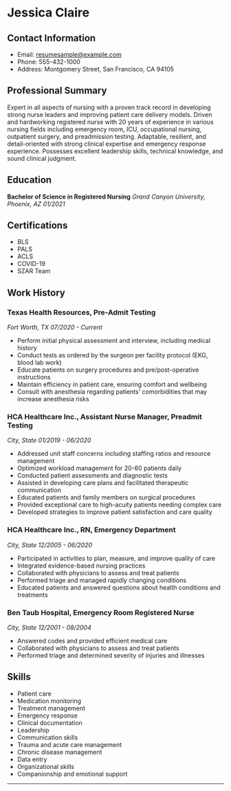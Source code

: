 # Jessica Claire

## Contact Information
- Email: resumesample@example.com
- Phone: 555-432-1000
- Address: Montgomery Street, San Francisco, CA 94105

## Professional Summary

Expert in all aspects of nursing with a proven track record in developing strong nurse leaders and improving patient care delivery models. Driven and hardworking registered nurse with 20 years of experience in various nursing fields including emergency room, ICU, occupational nursing, outpatient surgery, and preadmission testing. Adaptable, resilient, and detail-oriented with strong clinical expertise and emergency response experience. Possesses excellent leadership skills, technical knowledge, and sound clinical judgment.

## Education

**Bachelor of Science in Registered Nursing**
*Grand Canyon University, Phoenix, AZ* 
*01/2021*

## Certifications

- BLS
- PALS
- ACLS
- COVID-19
- SZAR Team

## Work History

### Texas Health Resources, Pre-Admit Testing
*Fort Worth, TX* 
*07/2020 - Current*
- Perform initial physical assessment and interview, including medical history
- Conduct tests as ordered by the surgeon per facility protocol (EKG, blood lab work)
- Educate patients on surgery procedures and pre/post-operative instructions
- Maintain efficiency in patient care, ensuring comfort and wellbeing
- Consult with anesthesia regarding patients' comorbidities that may increase anesthesia risks

### HCA Healthcare Inc., Assistant Nurse Manager, Preadmit Testing
*City, State* 
*01/2019 - 06/2020*
- Addressed unit staff concerns including staffing ratios and resource management
- Optimized workload management for 20-60 patients daily
- Conducted patient assessments and diagnostic tests
- Assisted in developing care plans and facilitated therapeutic communication
- Educated patients and family members on surgical procedures
- Provided exceptional care to high-acuity patients needing complex care
- Developed strategies to improve patient satisfaction and care quality

### HCA Healthcare Inc., RN, Emergency Department
*City, State* 
*12/2005 - 06/2020*
- Participated in activities to plan, measure, and improve quality of care
- Integrated evidence-based nursing practices
- Collaborated with physicians to assess and treat patients
- Performed triage and managed rapidly changing conditions
- Educated patients and answered questions about health conditions and treatments

### Ben Taub Hospital, Emergency Room Registered Nurse
*City, State* 
*12/2001 - 08/2004*
- Answered codes and provided efficient medical care
- Collaborated with physicians to assess and treat patients
- Performed triage and determined severity of injuries and illnesses

## Skills

- Patient care
- Medication monitoring
- Treatment management
- Emergency response
- Clinical documentation
- Leadership
- Communication skills
- Trauma and acute care management
- Chronic disease management
- Data entry
- Organizational skills
- Companionship and emotional support

---
